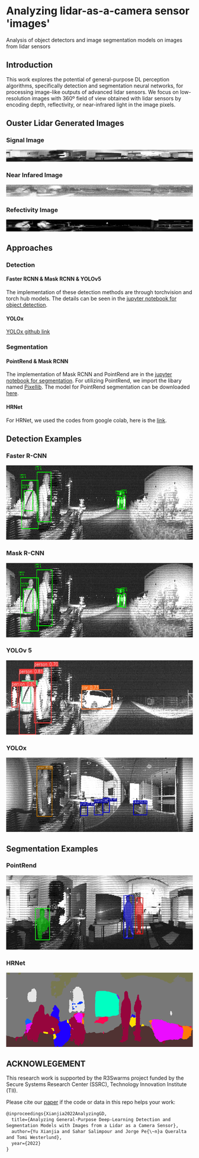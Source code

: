 # Analyzing lidar-as-a-camera sensor 'images'

Analysis of object detectors and image segmentation models on images from lidar sensors

## Introduction

This work explores the potential of general-purpose DL perception algorithms, specifically detection and segmentation neural networks, for processing image-like outputs of advanced lidar sensors. We focus on low-resolution images with 360º field of view obtained with lidar sensors by encoding depth, reflectivity, or near-infrared light in the image pixels.

## Ouster Lidar Generated Images
### Signal Image
<div align="center">
<img src="./images/signal_images/left0000.jpg"/>
</div>
<!-- ![Ouster Lidar Signal Image Example](./images/signal_images/left0000.jpg) -->

### Near Infared Image
<div align="center">
<img src="./images/nearir_images/left0000.jpg"/>
</div>
<!-- ![Ouster Lidar Near-infrared Image Example](./images/nearir_images/left0000.jpg) -->

### Refectivity Image
<div align="center">
<img src="./images/reflect_images/left0000.jpg"/>
</div>
<!-- ![Ouster Lidar Reflectivity Image Example](./images/reflect_images/left0000.jpg) -->

## Approaches
### Detection
#### Faster RCNN & Mask RCNN & YOLOv5
The implementation of these detection methods are through torchvision and torch hub models. 
The details can be seen in the [jupyter notebook for object detection](./detection.ipynb).

#### YOLOx

[YOLOx github link](https://github.com/Megvii-BaseDetection/YOLOX)
### Segmentation
#### PointRend & Mask RCNN
The implementation of Mask RCNN and PointRend are in the [jupyter notebook for segmentation](./segmentation.ipynb).
For utilizing PointRend, we import the libary named [Pixellib](https://github.com/ayoolaolafenwa/PixelLib). The model for PointRend segmentation can be downloaded [here](https://github.com/ayoolaolafenwa/PixelLib/releases).

#### HRNet
For HRNet, we used the codes from google colab, here is the [link](https://colab.research.google.com/github/open-mmlab/mmsegmentation/blob/master/demo/MMSegmentation_Tutorial.ipynb#scrollTo=H8Fxg8i-wHJE ).


## Detection Examples
### Faster R-CNN
<div align="center">
<img src="./examples/faster-rcnn/faster22.png" width="1000" height="200" />
</div>

<!-- ![Faster R-CNN Detection Example](./examples/faster-rcnn/faster22.png) -->
### Mask R-CNN
<div align="center">
<img src="./examples/mask-rcnn/mask22.png" width="1000" height="200" />
</div>
<!-- ![Mask R-CNN Detection Image Example](./examples/mask-rcnn/mask22.png) -->

### YOLOv 5
<div align="center">
<img src="./examples/yolov5/image0.jpg" width="1000" height="200" />
</div>

### YOLOx
<div align="center">
<img src="./examples/yolox/new9.png" width="1000" height="200" />
</div>
<!-- ![YOLOx Detection Image Example](./examples/yolox/new9.png) -->


## Segmentation Examples
### PointRend
<div align="center">
<img src="./examples/pointrend/point_seg32.jpg" width="1000" height="200" />
</div>
<!-- ![PointRend Instance Segmentation Example](./examples/pointrend/point_seg32.jpg) -->

### HRNet
<!-- ![HRNet Semantic Segmentation Example](./examples/HRNet/seg2.png) -->
<div align="center">
<img src="./examples/HRNet/seg2.png" width="1000" height="200" />
</div>


## ACKNOWLEGEMENT
This research work is supported by the R3Swarms project funded by the Secure Systems Research Center (SSRC), Technology Innovation Institute (TII).

Please cite our [paper](https://arxiv.org/pdf/2203.04064.pdf) if the code or data in this repo helps your work:
```
@inproceedings{Xianjia2022AnalyzingGD,
  title={Analyzing General-Purpose Deep-Learning Detection and Segmentation Models with Images from a Lidar as a Camera Sensor},
  author={Yu Xianjia and Sahar Salimpour and Jorge Pe{\~n}a Queralta and Tomi Westerlund},
  year={2022}
}
```

